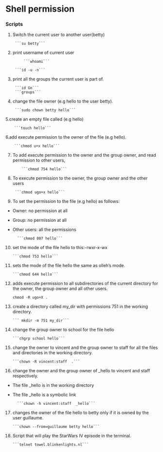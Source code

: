 # Shell permission
### Scripts
1. Switch the current user to another user(betty)

		```su betty```

2. print username of current user

       		```whoami```
      
  		```id -u -n```

3. print all the groups the current user is part of.

		```id Gn```	
		```groups```

4. change the file owner (e.g hello to the user betty).

		```sudo chown betty hello```

5.create an empty file called (e.g hello)

		```touch hello```

6.add execute permission to the owner of the file (e.g hello).

		```chmod u+x hello```

 7. To add execute permission to the owner and the group owner, and read permission to other users,		

			```chmod 754 hello```

8. To execute permission to the owner, the group owner and the other users

		```chmod ugo+x hello```

9. To set the permission to the file (e.g hello) as follows:

* Owner: no permission at all
* Group: no permission at all
* Other users: all the permissions

		```chmod 007 hello```

10. set the mode of the file hello to this:-rwxr-x-wx
 
		```chmod 753 hello```

11. sets the mode of the file hello the same as olleh’s mode.

		```chmod 644 hello```

12.  adds execute permission to all subdirectories of the current directory for the owner, the group owner and all other users.
		
		```chmod -R ugo+X .```

13. create a directory called my_dir with permissions 751 in the working directory.

		``` mkdir -m 751 my_dir```

14. change the group owner to school for the file hello

		```chgrp school hello```


15. change the owner to vincent and the group owner to staff for all the files and directories in the working directory.
		
		```chown -R vincent:staff  .```

16. change the owner and the group owner of _hello to vincent and staff respectively.
* The file _hello is in the working directory
* The file _hello is a symbolic link

		```chown -h vincent:staff  _hello```
17. changes the owner of the file hello to betty only if it is owned by the user guillaume.

		```chown --from=guillaume betty hello```

18. Script that will play the StarWars IV episode in the terminal.

		```telnet towel.blinkenlights.nl```
